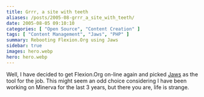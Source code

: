 ```yaml
---
title: Grrr, a site with teeth
aliases: /posts/2005-08-grrr_a_site_with_teeth/
date: 2005-08-05 09:10:10
categories: [ "Open Source", "Content Creation" ]
tags: [ "Content Management", "Jaws", "PHP" ]
summary: Rebooting Flexion.Org using Jaws
sidebar: true
images: hero.webp
hero: hero.webp
---
```


Well, I have decided to get Flexion.Org on-line again and picked [Jaws](http://jaws-project.com/)
as the tool for the job. This might seem an odd choice considering I have been
working on Minerva for the last 3 years, but there you are, life is strange.
